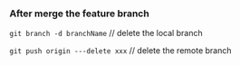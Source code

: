 ### After merge the feature branch

```git branch -d branchName``` // delete the local branch 

```git push origin ---delete xxx``` // delete the remote branch
